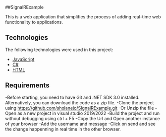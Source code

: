 ##SIgnalRExample

This is a web application that simplifies the process of adding real-time web functionality to applications.
## Technologies 

The following technologies were used in this project:

- [JavaScript](https://www.javascript.com)
- [C#](https://docs.microsoft.com/en-us/dotnet/csharp/)
- [HTML](https://developer.mozilla.org/en-US/docs/Learn/Getting_started_with_the_web/HTML_basics)



## Requirements

-Before starting, you need to have Git and .NET SDK 3.0 installed. Alternatively, you can download the code as a zip file.
-Clone the project using https://github.com/sholanejo/SIgnalRExample.git
-Or Unzip the file
-Open as a new project in visual studio 2019/2022
-Build the project and run without debugging using ctrl + F5
-Copy the Url and Open another instance of your browser
-Add the username and message
-Click on send and see the change happenning in real time in the other browser.

